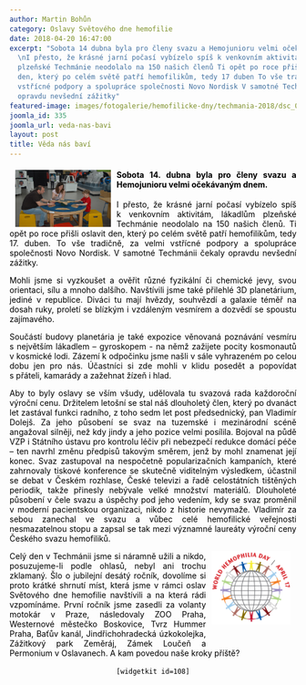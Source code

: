 ```yaml
---
author: Martin Bohůn
category: Oslavy Světového dne hemofilie
date: 2018-04-20 16:47:00
excerpt: "Sobota 14 dubna byla pro členy svazu a Hemojunioru velmi očekávaným dnem
  \nI přesto, že krásné jarní počasí vybízelo spíš k venkovním aktivitám, lákadlům
  plzeňské Techmánie neodolalo na 150 našich členů Ti opět po roce přišli oslavit
  den, který po celém světě patří hemofilikům, tedy 17 duben To vše tradičně, za velmi
  vstřícné podpory a spolupráce společnosti Novo Nordisk V samotné Techmánii čekaly
  opravdu nevšední zážitky"
featured-image: images/fotogalerie/hemofilicke-dny/techmania-2018/dsc_0312.jpg
joomla_id: 335
joomla_url: veda-nas-bavi
layout: post
title: Věda nás baví
---
```


<h4 style="text-align: justify;"><span style="color: #000000;"><img src="images/fotogalerie/hemofilicke-dny/techmania-2018/dsc_0312.jpg" border="0" width="168" height="100" style="float: left; margin-right: 10px; margin-left: 10px;" />Sobota 14. dubna byla pro členy svazu a Hemojunioru velmi očekávaným dnem. </span></h4>
<p style="text-align: justify;"><span style="color: #000000;">I přesto, že krásné jarní počasí vybízelo spíš k venkovním aktivitám, lákadlům plzeňské Techmánie neodolalo na 150 našich členů. Ti opět po roce přišli oslavit den, který po celém světě patří hemofilikům, tedy 17. duben. </span><span style="color: #000000;">To vše tradičně, za velmi vstřícné podpory a spolupráce společnosti Novo Nordisk. V samotné Techmánii čekaly opravdu nevšední zážitky.</span></p>

<p style="text-align: justify;"><span style="color: #000000;">Mohli jsme si vyzkoušet a ověřit různé fyzikální či chemické jevy, svou orientaci, sílu a mnoho dalšího. Navštívili jsme také přilehlé 3D planetárium, jediné v republice. Diváci tu mají hvězdy, souhvězdí a galaxie téměř na dosah ruky, proletí se blízkým i vzdáleným vesmírem a dozvědí se spoustu zajímavého.</span></p>
<p style="text-align: justify;"><span style="color: #000000;">Součástí budovy planetária je také expozice věnovaná poznávání vesmíru s největším lákadlem – gyroskopem - na němž zažijete pocity k</span><span style="color: #000000;">o</span><span style="color: #000000;">smonautů v kosmické lodi. </span><span style="color: #000000;">Zázemí k odpočinku jsme našli v sále vyhrazeném po celou dobu jen pro nás. Účastníci si zde mohli v klidu posedět a popovídat s přáteli, kamarády a zažehnat žízeň i hlad.</span></p>
<p style="text-align: justify;"><span style="color: #000000;">Aby to byly oslavy se vším všudy, udělovala tu svazová rada každoroční výroční cenu. Držitelem letošní se stal náš dlouholetý člen, který po dvanáct let zastával funkci radního, z toho sedm let post předsednický, pan Vladimír Dolejš. Za jeho působení se svaz na tuzemské i mezinárodní scéně angažoval silněji, než kdy jindy a jeho pozice velmi posílila. Bojoval na půdě VZP i Státního ústavu pro kontrolu léčiv při nebezpečí redukce domácí péče – ten navrhl změnu předpisů takovým směrem, jenž by mohl znamenat její konec. Svaz zastupoval na ne</span><span style="color: #000000;">spočetně popularizačních kampaních, které zahrnovaly tiskové konference se skutečně viditelným výsledkem, účastnil se debat v Českém rozhlase, České televizi a řadě celostátních tištěných periodik, takže přinesly nebývale velké množství materiálů. Dlouholeté působení v čele svazu a úspěchy pod jeho vedením, kdy se svaz proměnil v moderní pacientskou organizaci, nikdo z historie nevymaže. Vladimír za sebou zanechal ve svazu a vůbec celé hemofilické veřejnosti nesmazatelnou stopu a zapsal se tak mezi významné laureáty výroční ceny Českého svazu hemofiliků.</span><img src="images/loga/whd_2013.jpg" border="0" width="139" height="129" style="float: right; margin: 30px 10px;" /></p>
<p style="text-align: justify;"><span style="color: #000000;">Celý den v Techmánii jsme si náramně užili a nikdo, posuzujeme-li podle ohlasů, nebyl ani trochu zklamaný. Šlo o jubilejní desátý ročník, dovolíme si proto krátké shrnutí míst, která jsme v rámci oslav Světového dne hemofilie navštívili a na která rádi vzpomínáme. První ročník jsme zasedli za volant</span><span style="color: #000000;">y motokár v Praze, následovaly ZOO Praha, Westernové městečko Boskovice, Tvrz Hummer Praha, Baťův kanál, Jindřichohradecká úzkokolejka, Zážitkový park Zeměráj, Zámek Loučeň a Permonium v Oslavanech. A kam povedou naše kroky příště?</span></p>
<p style="text-align: center;"><span style="color: #000000;"><code>[widgetkit id=108]</code><br /></span></p>